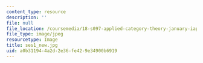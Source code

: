 ```yaml
---
content_type: resource
description: ''
file: null
file_location: /coursemedia/18-s097-applied-category-theory-january-iap-2019/a0b311944a2d2e36fe429e34900b6919_ses1_new.jpg
file_type: image/jpeg
resourcetype: Image
title: ses1_new.jpg
uid: a0b31194-4a2d-2e36-fe42-9e34900b6919
---
```

